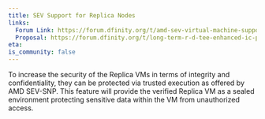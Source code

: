 ```yaml
---
title: SEV Support for Replica Nodes
links:
  Forum Link: https://forum.dfinity.org/t/amd-sev-virtual-machine-support/6156
  Proposal: https://forum.dfinity.org/t/long-term-r-d-tee-enhanced-ic-proposal/9384/4
eta:
is_community: false
---
```


To increase the security of the Replica VMs in terms of integrity and confidentiality, they can be protected via trusted execution as offered by AMD SEV-SNP. This feature will provide the verified Replica VM as a sealed environment protecting sensitive data within the VM from unauthorized access.
